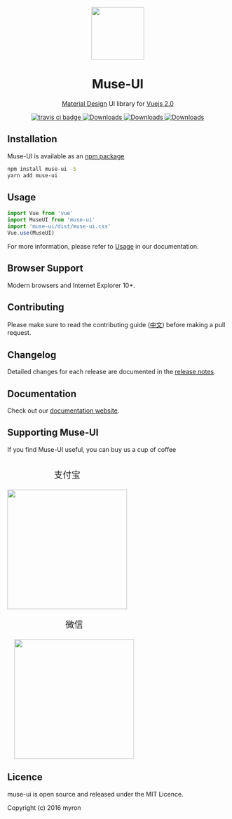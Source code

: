 
<p align="center">
  <a href="https://www.muse-ui.org" target="_blank">
    <img width="120" src="https://www.muse-ui.org/static/img/icon_logo.a76a122.png">
  </a>
</p>

<h1 align="center">Muse-UI</h1>

<p align="center">
  <a href="https://material.io/">Material Design</a>
  UI library for <a href="https://vuejs.org/">Vuejs 2.0</a>
</p>

<p align="center">
  <a href="https://travis-ci.org/museui/muse-ui">
    <img src="https://img.shields.io/travis/museui/muse-ui.svg" alt="travis ci badge">
  </a>
  <a href="https://www.npmjs.org/package/muse-ui">
    <img src="https://img.shields.io/npm/v/muse-ui.svg" alt="Downloads">
  </a>
  <a href="https://npmjs.org/package/muse-ui">
    <img src="https://img.shields.io/npm/dm/muse-ui.svg" alt="Downloads">
  </a>
  <a href="https://gitter.im/muse-ui/muse-ui?utm_source=badge&utm_medium=badge&utm_campaign=pr-badge&utm_content=badge">
    <img src="https://badges.gitter.im/muse-ui/muse-ui.svg" alt="Downloads">
  </a>
</p>

## Installation

Muse-UI is available as an [npm package](https://www.npmjs.com/package/muse-ui)

```bash
npm install muse-ui -S
yarn add muse-ui
```

## Usage

```javascript
import Vue from 'vue'
import MuseUI from 'muse-ui'
import 'muse-ui/dist/muse-ui.css'
Vue.use(MuseUI)
```

For more information, please refer to [Usage](http://www.muse-ui.org/#/zh-CN/usage) in our documentation.

## Browser Support

Modern browsers and Internet Explorer 10+.

## Contributing

Please make sure to read the contributing guide ([中文](http://www.muse-ui.org/#/zh-CN/contributing)) before making a pull request.

## Changelog

Detailed changes for each release are documented in the [release notes](http://http://www.muse-ui.org/#/zh-CN/changelog).

## Documentation

Check out our [documentation website](https://www.muse-ui.org).

## Supporting Muse-UI

If you find Muse-UI useful, you can buy us a cup of coffee

<div style="display:inline-block;">
  <p style="font-size: 20px;text-align: center;">支付宝</p>
  <img src="https://www.muse-ui.org/static/img/pay.ad1cfea.png" width="273">
</div>
<div style="display:inline-block;margin-left: 16px;">
  <p style="font-size: 20px;text-align: center;">微信</p>
  <img src="https://www.muse-ui.org/static/img/wechat.876176b.png" width="273">
</div>

## Licence

muse-ui is open source and released under the MIT Licence.

Copyright (c) 2016 myron
